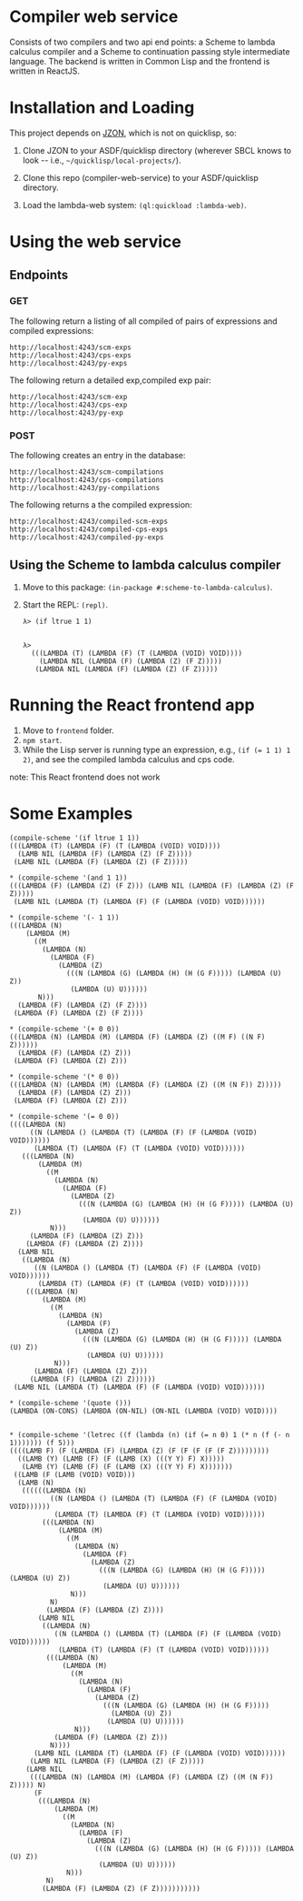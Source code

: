 # Compiler web service
Consists of two compilers and two api end points: a Scheme to lambda calculus compiler and a Scheme to continuation passing style intermediate language. The backend is written in Common Lisp and the frontend is written in ReactJS.

# Installation and Loading
This project depends on [JZON](https://github.com/Zulu-Inuoe/jzon), which is not on quicklisp, so:

1. Clone JZON to your ASDF/quicklisp directory (wherever SBCL knows to look -- i.e., `~/quicklisp/local-projects/`). 

2. Clone this repo (compiler-web-service) to your ASDF/quicklisp directory. 

3. Load the lambda-web system: `(ql:quickload :lambda-web)`. 

# Using the web service
## Endpoints
### GET
The following return a listing of all compiled of pairs of expressions and compiled expressions:

```
http://localhost:4243/scm-exps
http://localhost:4243/cps-exps
http://localhost:4243/py-exps
```
The following return a detailed exp,compiled exp pair:

```
http://localhost:4243/scm-exp
http://localhost:4243/cps-exp
http://localhost:4243/py-exp
```

### POST
The following creates an entry in the database:

```
http://localhost:4243/scm-compilations
http://localhost:4243/cps-compilations
http://localhost:4243/py-compilations
```

The following returns a the compiled expression:

```
http://localhost:4243/compiled-scm-exps
http://localhost:4243/compiled-cps-exps
http://localhost:4243/compiled-py-exps
```
## Using the Scheme to lambda calculus  compiler
1. Move to this package: `(in-package #:scheme-to-lambda-calculus)`.
2. Start the REPL: `(repl)`.

       λ> (if ltrue 1 1)
       
       
       λ>
         (((LAMBDA (T) (LAMBDA (F) (T (LAMBDA (VOID) VOID))))
           (LAMBDA NIL (LAMBDA (F) (LAMBDA (Z) (F Z)))))
          (LAMBDA NIL (LAMBDA (F) (LAMBDA (Z) (F Z)))))
          

# Running the React frontend app
1. Move to `frontend` folder.
2. `npm start`.
3. While the Lisp server is running type an expression, e.g., `(if (= 1 1) 1 2)`, and see the compiled lambda calculus and cps code.

note: This React frontend does not work

# Some Examples
```
(compile-scheme '(if ltrue 1 1))
(((LAMBDA (T) (LAMBDA (F) (T (LAMBDA (VOID) VOID))))
  (LAMB NIL (LAMBDA (F) (LAMBDA (Z) (F Z)))))
 (LAMB NIL (LAMBDA (F) (LAMBDA (Z) (F Z)))))
 
* (compile-scheme '(and 1 1))
(((LAMBDA (F) (LAMBDA (Z) (F Z))) (LAMB NIL (LAMBDA (F) (LAMBDA (Z) (F Z)))))
 (LAMB NIL (LAMBDA (T) (LAMBDA (F) (F (LAMBDA (VOID) VOID))))))
 
* (compile-scheme '(- 1 1))
(((LAMBDA (N)
    (LAMBDA (M)
      ((M
        (LAMBDA (N)
          (LAMBDA (F)
            (LAMBDA (Z)
              (((N (LAMBDA (G) (LAMBDA (H) (H (G F))))) (LAMBDA (U) Z))
               (LAMBDA (U) U))))))
       N)))
  (LAMBDA (F) (LAMBDA (Z) (F Z))))
 (LAMBDA (F) (LAMBDA (Z) (F Z))))
 
* (compile-scheme '(+ 0 0))
(((LAMBDA (N) (LAMBDA (M) (LAMBDA (F) (LAMBDA (Z) ((M F) ((N F) Z))))))
  (LAMBDA (F) (LAMBDA (Z) Z)))
 (LAMBDA (F) (LAMBDA (Z) Z)))
 
* (compile-scheme '(* 0 0))
(((LAMBDA (N) (LAMBDA (M) (LAMBDA (F) (LAMBDA (Z) ((M (N F)) Z)))))
  (LAMBDA (F) (LAMBDA (Z) Z)))
 (LAMBDA (F) (LAMBDA (Z) Z)))
 
* (compile-scheme '(= 0 0))
((((LAMBDA (N)
     ((N (LAMBDA () (LAMBDA (T) (LAMBDA (F) (F (LAMBDA (VOID) VOID))))))
      (LAMBDA (T) (LAMBDA (F) (T (LAMBDA (VOID) VOID))))))
   (((LAMBDA (N)
       (LAMBDA (M)
         ((M
           (LAMBDA (N)
             (LAMBDA (F)
               (LAMBDA (Z)
                 (((N (LAMBDA (G) (LAMBDA (H) (H (G F))))) (LAMBDA (U) Z))
                  (LAMBDA (U) U))))))
          N)))
     (LAMBDA (F) (LAMBDA (Z) Z)))
    (LAMBDA (F) (LAMBDA (Z) Z))))
  (LAMB NIL
   ((LAMBDA (N)
      ((N (LAMBDA () (LAMBDA (T) (LAMBDA (F) (F (LAMBDA (VOID) VOID))))))
       (LAMBDA (T) (LAMBDA (F) (T (LAMBDA (VOID) VOID))))))
    (((LAMBDA (N)
        (LAMBDA (M)
          ((M
            (LAMBDA (N)
              (LAMBDA (F)
                (LAMBDA (Z)
                  (((N (LAMBDA (G) (LAMBDA (H) (H (G F))))) (LAMBDA (U) Z))
                   (LAMBDA (U) U))))))
           N)))
      (LAMBDA (F) (LAMBDA (Z) Z)))
     (LAMBDA (F) (LAMBDA (Z) Z))))))
 (LAMB NIL (LAMBDA (T) (LAMBDA (F) (F (LAMBDA (VOID) VOID))))))
 
* (compile-scheme '(quote ()))
(LAMBDA (ON-CONS) (LAMBDA (ON-NIL) (ON-NIL (LAMBDA (VOID) VOID))))


* (compile-scheme '(letrec ((f (lambda (n) (if (= n 0) 1 (* n (f (- n 1))))))) (f 5)))
((((LAMB F) (F (LAMBDA (F) (LAMBDA (Z) (F (F (F (F (F Z)))))))))
  ((LAMB (Y) (LAMB (F) (F (LAMB (X) (((Y Y) F) X)))))
   (LAMB (Y) (LAMB (F) (F (LAMB (X) (((Y Y) F) X)))))))
 ((LAMB (F (LAMB (VOID) VOID)))
  (LAMB (N)
   ((((((LAMBDA (N)
          ((N (LAMBDA () (LAMBDA (T) (LAMBDA (F) (F (LAMBDA (VOID) VOID))))))
           (LAMBDA (T) (LAMBDA (F) (T (LAMBDA (VOID) VOID))))))
        (((LAMBDA (N)
            (LAMBDA (M)
              ((M
                (LAMBDA (N)
                  (LAMBDA (F)
                    (LAMBDA (Z)
                      (((N (LAMBDA (G) (LAMBDA (H) (H (G F))))) (LAMBDA (U) Z))
                       (LAMBDA (U) U))))))
               N)))
          N)
         (LAMBDA (F) (LAMBDA (Z) Z))))
       (LAMB NIL
        ((LAMBDA (N)
           ((N (LAMBDA () (LAMBDA (T) (LAMBDA (F) (F (LAMBDA (VOID) VOID))))))
            (LAMBDA (T) (LAMBDA (F) (T (LAMBDA (VOID) VOID))))))
         (((LAMBDA (N)
             (LAMBDA (M)
               ((M
                 (LAMBDA (N)
                   (LAMBDA (F)
                     (LAMBDA (Z)
                       (((N (LAMBDA (G) (LAMBDA (H) (H (G F)))))
                         (LAMBDA (U) Z))
                        (LAMBDA (U) U))))))
                N)))
           (LAMBDA (F) (LAMBDA (Z) Z)))
          N))))
      (LAMB NIL (LAMBDA (T) (LAMBDA (F) (F (LAMBDA (VOID) VOID))))))
     (LAMB NIL (LAMBDA (F) (LAMBDA (Z) (F Z)))))
    (LAMB NIL
     (((LAMBDA (N) (LAMBDA (M) (LAMBDA (F) (LAMBDA (Z) ((M (N F)) Z))))) N)
      (F
       (((LAMBDA (N)
           (LAMBDA (M)
             ((M
               (LAMBDA (N)
                 (LAMBDA (F)
                   (LAMBDA (Z)
                     (((N (LAMBDA (G) (LAMBDA (H) (H (G F))))) (LAMBDA (U) Z))
                      (LAMBDA (U) U))))))
              N)))
         N)
        (LAMBDA (F) (LAMBDA (Z) (F Z)))))))))))
```
